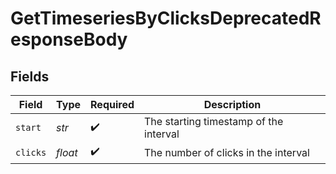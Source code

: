 # GetTimeseriesByClicksDeprecatedResponseBody


## Fields

| Field                                  | Type                                   | Required                               | Description                            |
| -------------------------------------- | -------------------------------------- | -------------------------------------- | -------------------------------------- |
| `start`                                | *str*                                  | :heavy_check_mark:                     | The starting timestamp of the interval |
| `clicks`                               | *float*                                | :heavy_check_mark:                     | The number of clicks in the interval   |
